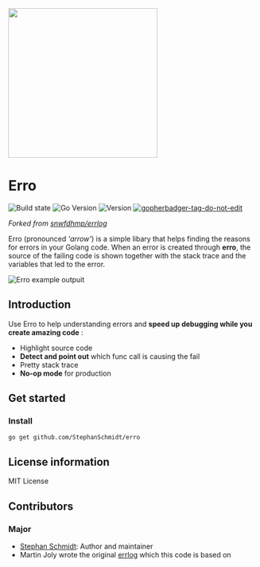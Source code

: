<img src="https://raw.githubusercontent.com/StephanSchmidt/erro/master/ErroLogo.png" width="300">

# Erro

![Build state](https://github.com/StephanSchmidt/erro/actions/workflows/test.yml/badge.svg)  ![Go Version](https://img.shields.io/github/go-mod/go-version/StephanSchmidt/erro) ![Version](https://img.shields.io/github/v/tag/StephanSchmidt/erro?include_prereleases) 
<a href='https://github.com/jpoles1/gopherbadger' target='_blank'>![gopherbadger-tag-do-not-edit](https://img.shields.io/badge/Go%20Coverage-43%25-brightgreen.svg?longCache=true&style=flat)</a>

*Forked from [snwfdhmp/errlog](https://github.com/snwfdhmp/errlog)*

Erro (pronounced *'arrow'*) is a simple libary that helps finding the reasons for errors in your Golang code. When an error is created through **erro**, the source of the failing code is shown together with the stack trace and the variables that led to the error.

![Erro example outpuit](https://raw.githubusercontent.com/StephanSchmidt/erro/master/ErroExample.png)


## Introduction

Use Erro to help understanding errors and **speed up debugging while you create amazing code** :

- Highlight source code
- **Detect and point out** which func call is causing the fail
- Pretty stack trace
- **No-op mode** for production

## Get started

### Install

```shell
go get github.com/StephanSchmidt/erro
```

## License information

MIT License

## Contributors

### Major

- [Stephan Schmidt](https://github.com/StephanSchmidt): Author and maintainer
- Martin Joly wrote the original [errlog](https://github.com/snwfdhmp/errlog) which this code is based on
